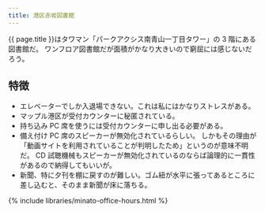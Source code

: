```yaml
---
title: 港区赤坂図書館
---
```


{{ page.title }}はタワマン「パークアクシス南青山一丁目タワー」の 3 階にある図書館だ。
ワンフロア図書館だが面積がかなり大きいので窮屈には感じないだろう。

## 特徴

* エレベーターでしか入退場できない。これは私にはかなりストレスがある。
* マップル港区が受付カウンターに秘匿されている。
* 持ち込み PC 席を使うには受付カウンターに申し出る必要がある。
* 備え付け PC 席のスピーカーが無効化されているらしい。
  しかもその理由が「動画サイトを利用されていることが判明したため」というのが意味不明だ。
  CD 試聴機械もスピーカーが無効化されているのならば論理的に一貫性があるので納得してもいいが。
* 新聞、特に夕刊を棚に戻すのが難しい。ゴム紐が水平に張ってあるところに差し込むと、そのまま新聞が床に落ちる。

{% include libraries/minato-office-hours.html %}
